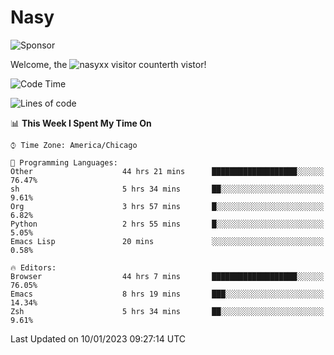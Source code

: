 # Nasy

<!--
<p align="center">
<img height="200" src="https://github-readme-stats.vercel.app/api?username=nasyxx&count_private=true&show_icons=true&theme=dracula&include_all_commits=true"/>
<img height="200" src="https://github-readme-stats.vercel.app/api/top-langs/?username=nasyxx&theme=dracula&hide=html,jupyter+notebook&count_private=true&show_icons=true"/>
</p>

  
----------------
-->

![Sponsor](https://img.shields.io/static/v1.svg?label=Sponsor&message=%E2%9D%A4&logo=GitHub&style=flat&color=pink)
 
Welcome, the ![nasyxx visitor counter](https://count.getloli.com/get/@nasyxx?theme=rule34)th vistor!
 
<!--START_SECTION:waka-->
![Code Time](http://img.shields.io/badge/Code%20Time-3%2C066%20hrs%2011%20mins-blue)

![Lines of code](https://img.shields.io/badge/From%20Hello%20World%20I%27ve%20Written-5%20Million%20lines%20of%20code-blue)

📊 **This Week I Spent My Time On** 

```text
⌚︎ Time Zone: America/Chicago

💬 Programming Languages: 
Other                    44 hrs 21 mins      ███████████████████░░░░░░   76.47% 
sh                       5 hrs 34 mins       ██░░░░░░░░░░░░░░░░░░░░░░░   9.61% 
Org                      3 hrs 57 mins       █░░░░░░░░░░░░░░░░░░░░░░░░   6.82% 
Python                   2 hrs 55 mins       █░░░░░░░░░░░░░░░░░░░░░░░░   5.05% 
Emacs Lisp               20 mins             ░░░░░░░░░░░░░░░░░░░░░░░░░   0.58%

🔥 Editors: 
Browser                  44 hrs 7 mins       ███████████████████░░░░░░   76.05% 
Emacs                    8 hrs 19 mins       ███░░░░░░░░░░░░░░░░░░░░░░   14.34% 
Zsh                      5 hrs 34 mins       ██░░░░░░░░░░░░░░░░░░░░░░░   9.61%

```


 Last Updated on 10/01/2023 09:27:14 UTC
<!--END_SECTION:waka-->

<!-- ![visitors](https://visitor-badge.laobi.icu/badge?page_id=nasyxx.nasyxx) -->
